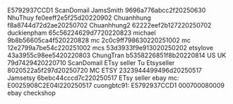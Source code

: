 E5792937CCD1
ScanDomail
JamsSmith 9696a776abcc2f20250630
NhuThuy fe0eeff2e5f25d20220902
Chuanhhung f8a8744d72d2ae20250702
Chuanhhung2 62222eef2b127220250702
duckienpham 65c56224629d7720220823
michael 9b8b56605ca4f520220828
mc 2c0c9ff798630220251002
mc 12e2799a7be54c220251002
mcs 53d3933f9e913020250202
etsylove 43a3955c98ee5420220803
ChungTran b5358226851f8b20220814
US UK 79d7429420220710
ScanDomail
ETsy seller
Tu Etsyseller 8020522a5f297d20250720
MC ETSY 2323944499496d20250517
Jamsetsy 6bebc44cccd7c220250517
ETsy seller
ebay
mc: E0025908C2E04I220250517
cuongbtc91: E5792937CCD1 000700080009
ebay
checkshop



